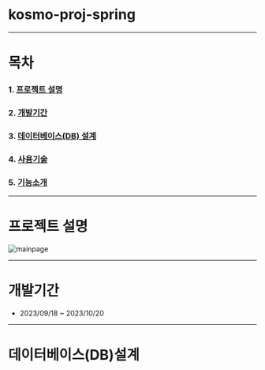 #  kosmo-proj-spring

- - -

# 목차
### 1. [프로젝트 설명](https://github.com/sooookyung/kosmo-proj-spring#프로젝트-설명 "프로젝트설명")                  
### 2. [개발기간](https://github.com/sooookyung/kosmo-proj-spring#개발기간 "개발기간")         
### 3. [데이터베이스(DB) 설계](https://github.com/sooookyung/kosmo-proj-spring#데이터베이스db설계 "db설계")         
### 4. [사용기술](https://github.com/sooookyung/kosmo-proj-spring#Languages-and-Tools "사용기술")         
### 5. [기능소개](https://github.com/sooookyung/kosmo-proj-spring#기능소개 "기능소개")         

- - - 
# 프로젝트 설명

![mainpage](https://github.com/sooookyung/bhs_project/assets/142128972/9390f788-a1c7-462a-af89-0861190f8bab)
- - - 
# 개발기간
* 2023/09/18 ~ 2023/10/20

- - -
# 데이터베이스(DB)설계 

